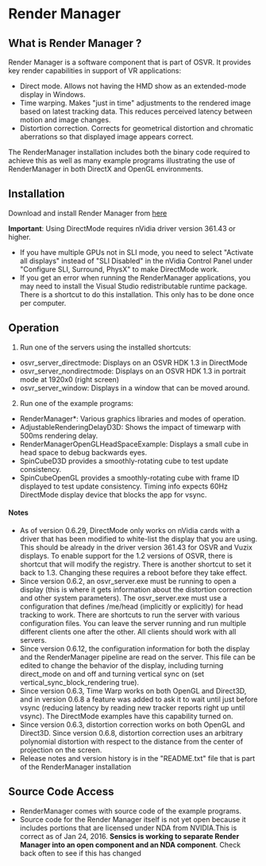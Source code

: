 # Render Manager
## What is Render Manager ?
Render Manager is a software component that is part of OSVR. It provides key render capabilities in support of VR applications:
- Direct mode. Allows not having the HMD show as an extended-mode display in Windows.
- Time warping. Makes "just in time" adjustments to the rendered image based on latest tracking data. This reduces perceived latency between motion and image changes.
- Distortion correction. Corrects for geometrical distortion and chromatic aberrations so that displayed image appears correct.

The RenderManager installation includes both the binary code required to achieve this as well as many example programs illustrating the use of RenderManager in both DirectX and OpenGL environments.

## Installation
Download and install Render Manager from
[here](http://osvr.github.io/using/)

**Important**: Using DirectMode requires nVidia driver version 361.43 or higher.

- If you have multiple GPUs not in SLI mode, you need to select "Activate all displays" instead of "SLI Disabled" in the nVidia Control Panel under "Configure SLI, Surround, PhysX" to make DirectMode work.
- If you get an error when running the RenderManager applications, you may need to install the Visual Studio redistributable runtime package.  There is a shortcut to do this installation.  This only has to be done once per computer.

## Operation
1.  Run one of the servers using the installed shortcuts:
  - osvr_server_directmode: Displays on an OSVR HDK 1.3 in DirectMode
  - osvr_server_nondirectmode: Displays on an OSVR HDK 1.3 in portrait mode at 1920x0 (right screen)
  - osvr_server_window: Displays in a window that can be moved around.
2. Run one of the example programs:
  - RenderManager*: Various graphics libraries and modes of operation.
  - AdjustableRenderingDelayD3D: Shows the impact of timewarp with 500ms rendering delay.
  - RenderManagerOpenGLHeadSpaceExample: Displays a small cube in head space to debug backwards eyes.
  - SpinCubeD3D provides a smoothly-rotating cube to test update consistency.
  - SpinCubeOpenGL provides a smoothly-rotating cube with frame ID displayed to test update consistency.  Timing info expects 60Hz DirectMode display device that blocks the app for vsync.

#### Notes
- As of version 0.6.29, DirectMode only works on nVidia cards with a driver that has been modified to white-list the display that you are using.  This should be already in the driver version 361.43 for OSVR and Vuzix displays.  To enable support for the 1.2 versions of OSVR, there is shortcut that will modify the registry.  There is another shortcut to set it back to 1.3.  Changing these requires a reboot before they take effect.
- Since version 0.6.2, an osvr_server.exe must be running to open a display (this is where it gets information about the distortion correction and other system parameters).  The osvr_server.exe must use a configuration that defines /me/head (implicitly or explicitly) for head tracking to work.  There are shortcuts to run the server with various configuration files.  You can leave the server running and run multiple different clients one after the other.  All clients should work with all servers.
- Since version 0.6.12, the configuration information for both the display and the RenderManager pipeline are read on the server.  This file can be edited to change the behavior of the display, including turning direct_mode on and off and turning vertical sync on (set vertical_sync_block_rendering true).
- Since version 0.6.3, Time Warp works on both OpenGL and Direct3D, and in version 0.6.8 a feature was added to ask it to wait until just before vsync (reducing latency by reading new tracker reports right up until vsync).  The DirectMode examples have this capability turned on.
- Since version 0.6.3, distortion correction works on both OpenGL and Direct3D.  Since version 0.6.8, distortion correction uses an arbitrary polynomial distortion with respect to the distance from the center of projection on the screen.
- Release notes and version history is in the "README.txt" file that is part of the RenderManager installation

## Source Code Access
- RenderManager comes with source code of the example programs.
- Source code for the Render Manager itself is not yet open because it includes portions that are licensed under NDA from NVIDIA.This is correct as of Jan 24, 2016. **Sensics is working to separate Render Manager into an open component and an NDA component**. Check back often to see if this has changed
